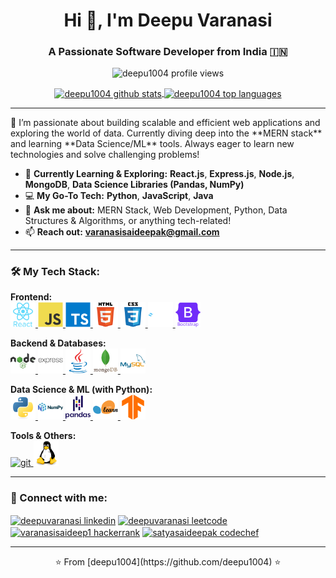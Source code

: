 <h1 align="center">Hi 👋, I'm Deepu Varanasi</h1>
<h3 align="center">A Passionate Software Developer from India 🇮🇳</h3>

<p align="center">
  <img src="https://komarev.com/ghpvc/?username=deepu1004&label=Profile%20Views&color=0e75b6&style=flat-square" alt="deepu1004 profile views" />
</p>

<p align="center">
  <a href="https://github.com/deepu1004">
    <img align="center" src="https://github-readme-stats.vercel.app/api?username=deepu1004&show_icons=true&locale=en&theme=radical&hide_border=true&count_private=true" alt="deepu1004 github stats" />
  </a>
  <a href="https://github.com/deepu1004">
    <img align="center" src="https://github-readme-stats.vercel.app/api/top-langs?username=deepu1004&layout=compact&locale=en&theme=radical&hide_border=true&langs_count=8" alt="deepu1004 top languages" />
  </a>
</p>

---

<p align="left">
  🚀 I’m passionate about building scalable and efficient web applications and exploring the world of data. Currently diving deep into the **MERN stack** and learning **Data Science/ML** tools. Always eager to learn new technologies and solve challenging problems!
</p>

- 🌱 **Currently Learning & Exploring:** **React.js**, **Express.js**, **Node.js**, **MongoDB**, **Data Science Libraries (Pandas, NumPy)**
- 💻 **My Go-To Tech:** **Python**, **JavaScript**, **Java**
- 💬 **Ask me about:** MERN Stack, Web Development, Python, Data Structures & Algorithms, or anything tech-related!
- 📫 **Reach out:** **varanasisaideepak@gmail.com**

---

<h3 align="left">🛠️ My Tech Stack:</h3>

<p align="left">
  <strong>Frontend:</strong><br>
  <a href="https://reactjs.org/" target="_blank" rel="noreferrer"> <img src="https://raw.githubusercontent.com/devicons/devicon/master/icons/react/react-original-wordmark.svg" alt="react" width="40" height="40"/> </a>
  <a href="https://developer.mozilla.org/en-US/docs/Web/JavaScript" target="_blank" rel="noreferrer"> <img src="https://raw.githubusercontent.com/devicons/devicon/master/icons/javascript/javascript-original.svg" alt="javascript" width="40" height="40"/> </a>
  <a href="https://www.typescriptlang.org/" target="_blank" rel="noreferrer"> <img src="https://raw.githubusercontent.com/devicons/devicon/master/icons/typescript/typescript-original.svg" alt="typescript" width="40" height="40"/> </a>
  <a href="https://www.w3.org/html/" target="_blank" rel="noreferrer"> <img src="https://raw.githubusercontent.com/devicons/devicon/master/icons/html5/html5-original-wordmark.svg" alt="html5" width="40" height="40"/> </a>
  <a href="https://www.w3schools.com/css/" target="_blank" rel="noreferrer"> <img src="https://raw.githubusercontent.com/devicons/devicon/master/icons/css3/css3-original-wordmark.svg" alt="css3" width="40" height="40"/> </a>
  <a href="https://tailwindcss.com/" target="_blank" rel="noreferrer"> <img src="https://raw.githubusercontent.com/devicons/devicon/master/icons/tailwindcss/tailwindcss-original-wordmark.svg" alt="tailwindcss" width="40" height="40"/> </a>
  <a href="https://getbootstrap.com" target="_blank" rel="noreferrer"> <img src="https://raw.githubusercontent.com/devicons/devicon/master/icons/bootstrap/bootstrap-plain-wordmark.svg" alt="bootstrap" width="40" height="40"/> </a>
</p>
<p align="left">
  <strong>Backend & Databases:</strong><br>
  <a href="https://nodejs.org" target="_blank" rel="noreferrer"> <img src="https://raw.githubusercontent.com/devicons/devicon/master/icons/nodejs/nodejs-original-wordmark.svg" alt="nodejs" width="40" height="40"/> </a>
  <a href="https://expressjs.com" target="_blank" rel="noreferrer"> <img src="https://raw.githubusercontent.com/devicons/devicon/master/icons/express/express-original-wordmark.svg" alt="express" width="40" height="40"/> </a>
  <a href="https://www.java.com" target="_blank" rel="noreferrer"> <img src="https://raw.githubusercontent.com/devicons/devicon/master/icons/java/java-original.svg" alt="java" width="40" height="40"/> </a>
  <a href="https://www.mongodb.com/" target="_blank" rel="noreferrer"> <img src="https://raw.githubusercontent.com/devicons/devicon/master/icons/mongodb/mongodb-original-wordmark.svg" alt="mongodb" width="40" height="40"/> </a>
  <a href="https://www.mysql.com/" target="_blank" rel="noreferrer"> <img src="https://raw.githubusercontent.com/devicons/devicon/master/icons/mysql/mysql-original-wordmark.svg" alt="mysql" width="40" height="40"/> </a>
</p>
<p align="left">
  <strong>Data Science & ML (with Python):</strong><br>
  <a href="https://www.python.org" target="_blank" rel="noreferrer"> <img src="https://raw.githubusercontent.com/devicons/devicon/master/icons/python/python-original.svg" alt="python" width="40" height="40"/> </a>
  <a href="https://numpy.org/" target="_blank" rel="noreferrer"> <img src="https://raw.githubusercontent.com/devicons/devicon/master/icons/numpy/numpy-original-wordmark.svg" alt="numpy" width="40" height="40"/> </a>
  <a href="https://pandas.pydata.org/" target="_blank" rel="noreferrer"> <img src="https://raw.githubusercontent.com/devicons/devicon/master/icons/pandas/pandas-original-wordmark.svg" alt="pandas" width="40" height="40"/> </a>
  <a href="https://scikit-learn.org/" target="_blank" rel="noreferrer"> <img src="https://raw.githubusercontent.com/devicons/devicon/master/icons/scikitlearn/scikitlearn-original.svg" alt="scikitlearn" width="40" height="40"/> </a>
  <a href="https://www.tensorflow.org" target="_blank" rel="noreferrer"> <img src="https://raw.githubusercontent.com/devicons/devicon/master/icons/tensorflow/tensorflow-original.svg" alt="tensorflow" width="40" height="40"/> </a> <!-- Using original icon as wordmark might be too wide -->
</p>
<p align="left">
  <strong>Tools & Others:</strong><br>
  <a href="https://git-scm.com/" target="_blank" rel="noreferrer"> <img src="https://www.vectorlogo.zone/logos/git-scm/git-scm-icon.svg" alt="git" width="40" height="40"/> </a>
  <a href="https://www.linux.org/" target="_blank" rel="noreferrer"> <img src="https://raw.githubusercontent.com/devicons/devicon/master/icons/linux/linux-original.svg" alt="linux" width="40" height="40"/> </a>
</p>

---

<h3 align="left">🔗 Connect with me:</h3>
<p align="left">
  <a href="https://linkedin.com/in/deepuvaranasi" target="blank"><img align="center" src="https://raw.githubusercontent.com/rahuldkjain/github-profile-readme-generator/master/src/images/icons/Social/linked-in-alt.svg" alt="deepuvaranasi linkedin" height="30" width="40" /></a>
  <a href="https://www.leetcode.com/deepuvaranasi" target="blank"><img align="center" src="https://raw.githubusercontent.com/rahuldkjain/github-profile-readme-generator/master/src/images/icons/Social/leet-code.svg" alt="deepuvaranasi leetcode" height="30" width="40" /></a>
  <a href="https://www.hackerrank.com/varanasisaideep1" target="blank"><img align="center" src="https://raw.githubusercontent.com/rahuldkjain/github-profile-readme-generator/master/src/images/icons/Social/hackerrank.svg" alt="varanasisaideep1 hackerrank" height="30" width="40" /></a>
  <a href="https://www.codechef.com/users/satyasaideepak" target="blank"><img align="center" src="https://cdn.jsdelivr.net/npm/simple-icons@3.1.0/icons/codechef.svg" alt="satyasaideepak codechef" height="30" width="40" /></a>
</p>

---

<p align="center">⭐️ From [deepu1004](https://github.com/deepu1004) ⭐️</p>
